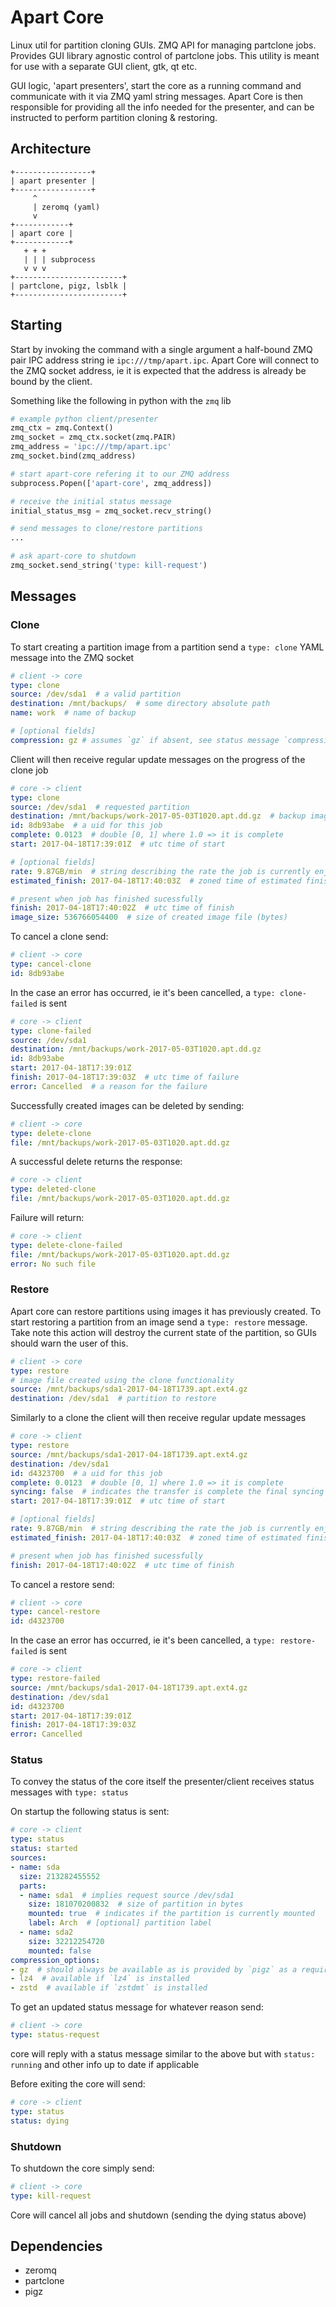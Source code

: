 Apart Core
==========
Linux util for partition cloning GUIs. ZMQ API for managing partclone jobs. Provides GUI library agnostic control of partclone jobs. This utility is meant for use with a separate GUI client, gtk, qt etc.

GUI logic, 'apart presenters', start the core as a running command and communicate with it via ZMQ yaml string messages. Apart Core is then responsible for providing all the info needed for the presenter, and can be instructed to perform partition cloning & restoring.

## Architecture
```
+-----------------+
| apart presenter |
+-----------------+
     ^
     | zeromq (yaml)
     v
+------------+
| apart core |
+------------+
   + + +
   | | | subprocess
   v v v
+------------------------+
| partclone, pigz, lsblk |
+------------------------+
```

## Starting
Start by invoking the command with a single argument a half-bound ZMQ pair IPC address string ie `ipc:///tmp/apart.ipc`.
Apart Core will connect to the ZMQ socket address, ie it is expected that the address is already be bound by the client.

Something like the following in python with the `zmq` lib
```python
# example python client/presenter
zmq_ctx = zmq.Context()
zmq_socket = zmq_ctx.socket(zmq.PAIR)
zmq_address = 'ipc:///tmp/apart.ipc'
zmq_socket.bind(zmq_address)

# start apart-core refering it to our ZMQ address
subprocess.Popen(['apart-core', zmq_address])

# receive the initial status message
initial_status_msg = zmq_socket.recv_string()

# send messages to clone/restore partitions
...

# ask apart-core to shutdown
zmq_socket.send_string('type: kill-request')   
```

## Messages
### Clone
To start creating a partition image from a partition send a `type: clone` YAML message into the ZMQ socket
```yaml
# client -> core
type: clone
source: /dev/sda1  # a valid partition
destination: /mnt/backups/  # some directory absolute path
name: work  # name of backup

# [optional fields]
compression: gz # assumes `gz` if absent, see status message `compression_options`
```
Client will then receive regular update messages on the progress of the clone job
```yaml
# core -> client
type: clone
source: /dev/sda1  # requested partition
destination: /mnt/backups/work-2017-05-03T1020.apt.dd.gz  # backup image file absolute path
id: 8db93abe  # a uid for this job
complete: 0.0123  # double [0, 1] where 1.0 => it is complete
start: 2017-04-18T17:39:01Z  # utc time of start

# [optional fields]
rate: 9.87GB/min  # string describing the rate the job is currently enjoying, present when available
estimated_finish: 2017-04-18T17:40:03Z  # zoned time of estimated finish, present when available

# present when job has finished sucessfully
finish: 2017-04-18T17:40:02Z  # utc time of finish
image_size: 536766054400  # size of created image file (bytes)
```
To cancel a clone send:
```yaml
# client -> core
type: cancel-clone
id: 8db93abe
```
In the case an error has occurred, ie it's been cancelled, a `type: clone-failed` is sent
```yaml
# core -> client
type: clone-failed
source: /dev/sda1
destination: /mnt/backups/work-2017-05-03T1020.apt.dd.gz
id: 8db93abe
start: 2017-04-18T17:39:01Z
finish: 2017-04-18T17:39:03Z  # utc time of failure
error: Cancelled  # a reason for the failure
```
Successfully created images can be deleted by sending:
```yaml
# client -> core
type: delete-clone
file: /mnt/backups/work-2017-05-03T1020.apt.dd.gz
```
A successful delete returns the response:
```yaml
# core -> client
type: deleted-clone
file: /mnt/backups/work-2017-05-03T1020.apt.dd.gz
```
Failure will return:
```yaml
# core -> client
type: delete-clone-failed
file: /mnt/backups/work-2017-05-03T1020.apt.dd.gz
error: No such file
```

### Restore
Apart core can restore partitions using images it has previously created.
To start restoring a partition from an image send a `type: restore` message.
Take note this action will destroy the current state of the partition, so GUIs should warn the user of this.
```yaml
# client -> core
type: restore
# image file created using the clone functionality
source: /mnt/backups/sda1-2017-04-18T1739.apt.ext4.gz  
destination: /dev/sda1  # partition to restore
```
Similarly to a clone the client will then receive regular update messages
```yaml
# core -> client
type: restore
source: /mnt/backups/sda1-2017-04-18T1739.apt.ext4.gz  
destination: /dev/sda1
id: d4323700  # a uid for this job
complete: 0.0123  # double [0, 1] where 1.0 => it is complete
syncing: false  # indicates the transfer is complete the final syncing process has started
start: 2017-04-18T17:39:01Z  # utc time of start

# [optional fields]
rate: 9.87GB/min  # string describing the rate the job is currently enjoying, present when available
estimated_finish: 2017-04-18T17:40:03Z  # zoned time of estimated finish, present when available

# present when job has finished sucessfully
finish: 2017-04-18T17:40:02Z  # utc time of finish
```
To cancel a restore send:
```yaml
# client -> core
type: cancel-restore
id: d4323700
```
In the case an error has occurred, ie it's been cancelled, a `type: restore-failed` is sent
```yaml
# core -> client
type: restore-failed
source: /mnt/backups/sda1-2017-04-18T1739.apt.ext4.gz  
destination: /dev/sda1
id: d4323700
start: 2017-04-18T17:39:01Z
finish: 2017-04-18T17:39:03Z
error: Cancelled
```

### Status
To convey the status of the core itself the presenter/client receives status messages with `type: status`

On startup the following status is sent:
```yaml
# core -> client
type: status
status: started
sources:
- name: sda
  size: 213282455552
  parts:
  - name: sda1  # implies request source /dev/sda1
    size: 181070200832  # size of partition in bytes
    mounted: true  # indicates if the partition is currently mounted
    label: Arch  # [optional] partition label
  - name: sda2
    size: 32212254720
    mounted: false
compression_options:
- gz  # should always be available as is provided by `pigz` as a required dependency
- lz4  # available if `lz4` is installed
- zstd  # available if `zstdmt` is installed
```
To get an updated status message for whatever reason send:
```yaml
# client -> core
type: status-request
```
core will reply with a status message similar to the above but with `status: running`
and other info up to date if applicable

Before exiting the core will send:
```yaml
# core -> client
type: status
status: dying
```

### Shutdown
To shutdown the core simply send:
```yaml
# client -> core
type: kill-request
```
Core will cancel all jobs and shutdown (sending the dying status above)

## Dependencies
* zeromq
* partclone
* pigz
